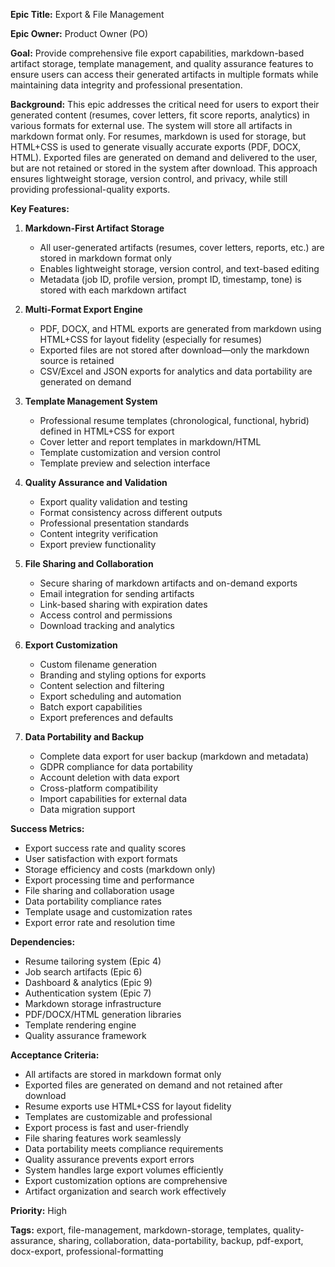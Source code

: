**Epic Title:** Export & File Management

**Epic Owner:** Product Owner (PO)

**Goal:** Provide comprehensive file export capabilities, markdown-based artifact storage, template management, and quality assurance features to ensure users can access their generated artifacts in multiple formats while maintaining data integrity and professional presentation.

**Background:**
This epic addresses the critical need for users to export their generated content (resumes, cover letters, fit score reports, analytics) in various formats for external use. The system will store all artifacts in markdown format only. For resumes, markdown is used for storage, but HTML+CSS is used to generate visually accurate exports (PDF, DOCX, HTML). Exported files are generated on demand and delivered to the user, but are not retained or stored in the system after download. This approach ensures lightweight storage, version control, and privacy, while still providing professional-quality exports.

**Key Features:**

1. **Markdown-First Artifact Storage**
   * All user-generated artifacts (resumes, cover letters, reports, etc.) are stored in markdown format only
   * Enables lightweight storage, version control, and text-based editing
   * Metadata (job ID, profile version, prompt ID, timestamp, tone) is stored with each markdown artifact

2. **Multi-Format Export Engine**
   * PDF, DOCX, and HTML exports are generated from markdown using HTML+CSS for layout fidelity (especially for resumes)
   * Exported files are not stored after download—only the markdown source is retained
   * CSV/Excel and JSON exports for analytics and data portability are generated on demand

3. **Template Management System**
   * Professional resume templates (chronological, functional, hybrid) defined in HTML+CSS for export
   * Cover letter and report templates in markdown/HTML
   * Template customization and version control
   * Template preview and selection interface

4. **Quality Assurance and Validation**
   * Export quality validation and testing
   * Format consistency across different outputs
   * Professional presentation standards
   * Content integrity verification
   * Export preview functionality

5. **File Sharing and Collaboration**
   * Secure sharing of markdown artifacts and on-demand exports
   * Email integration for sending artifacts
   * Link-based sharing with expiration dates
   * Access control and permissions
   * Download tracking and analytics

6. **Export Customization**
   * Custom filename generation
   * Branding and styling options for exports
   * Content selection and filtering
   * Export scheduling and automation
   * Batch export capabilities
   * Export preferences and defaults

7. **Data Portability and Backup**
   * Complete data export for user backup (markdown and metadata)
   * GDPR compliance for data portability
   * Account deletion with data export
   * Cross-platform compatibility
   * Import capabilities for external data
   * Data migration support

**Success Metrics:**
* Export success rate and quality scores
* User satisfaction with export formats
* Storage efficiency and costs (markdown only)
* Export processing time and performance
* File sharing and collaboration usage
* Data portability compliance rates
* Template usage and customization rates
* Export error rate and resolution time

**Dependencies:**
* Resume tailoring system (Epic 4)
* Job search artifacts (Epic 6)
* Dashboard & analytics (Epic 9)
* Authentication system (Epic 7)
* Markdown storage infrastructure
* PDF/DOCX/HTML generation libraries
* Template rendering engine
* Quality assurance framework

**Acceptance Criteria:**
* All artifacts are stored in markdown format only
* Exported files are generated on demand and not retained after download
* Resume exports use HTML+CSS for layout fidelity
* Templates are customizable and professional
* Export process is fast and user-friendly
* File sharing features work seamlessly
* Data portability meets compliance requirements
* Quality assurance prevents export errors
* System handles large export volumes efficiently
* Export customization options are comprehensive
* Artifact organization and search work effectively

**Priority:** High

**Tags:** export, file-management, markdown-storage, templates, quality-assurance, sharing, collaboration, data-portability, backup, pdf-export, docx-export, professional-formatting 